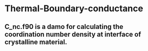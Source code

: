# Thermal-Boundary-conductance
## C_nc.f90 is a damo for calculating the coordination number density at interface of crystalline material.
